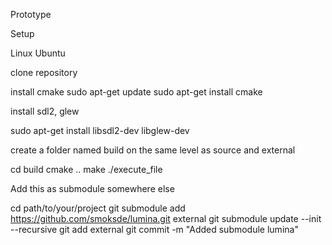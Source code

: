 Prototype

Setup

Linux Ubuntu

clone repository

install cmake
sudo apt-get update
sudo apt-get install cmake

install sdl2, glew

sudo apt-get install libsdl2-dev libglew-dev

create a folder named build on the same level as source and external

cd build
cmake ..
make
./execute_file

Add this as submodule somewhere else

cd path/to/your/project
git submodule add https://github.com/smoksde/lumina.git external
git submodule update --init --recursive
git add external
git commit -m "Added submodule lumina"
